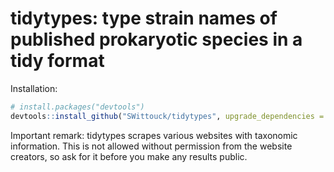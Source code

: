 # tidytypes: type strain names of published prokaryotic species in a tidy format

Installation: 

```R
# install.packages("devtools")
devtools::install_github("SWittouck/tidytypes", upgrade_dependencies = F)
```

Important remark: tidytypes scrapes various websites with taxonomic information. This is not allowed without permission from the website creators, so ask for it before you make any results public. 
